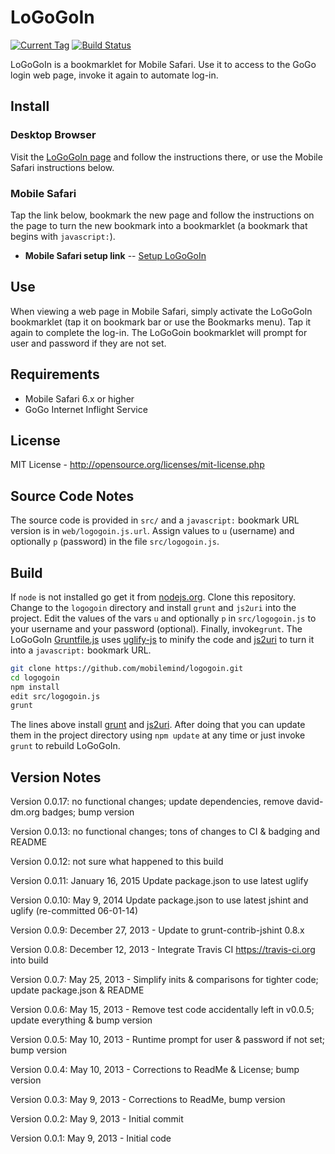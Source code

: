 # LoGoGoIn

[![Current Tag][tag-image]][tag-url] [![Build Status][build-image]][build-url]
<!-- [![Dependency Status][dep-image]][dep-url] [![devDependency Status][devDep-image]][devDep-url] -->

LoGoGoIn is a bookmarklet for Mobile Safari. Use it to access to the GoGo login web page,
invoke it again to automate log-in.

## Install
### Desktop Browser
Visit the [LoGoGoIn page] and follow the instructions there, or use the Mobile Safari
instructions below.

### Mobile Safari
Tap the link below, bookmark the new page and follow the instructions on the page to turn
the new bookmark into a bookmarklet (a bookmark that begins with `javascript:`).

+ **Mobile Safari setup link** -- [Setup LoGoGoIn]

## Use
When viewing a web page in Mobile Safari, simply activate the LoGoGoIn bookmarklet (tap it
on bookmark bar or use the Bookmarks menu). Tap it again to complete the log-in. The
LoGoGoin bookmarklet will prompt for user and password if they are not set.

## Requirements
* Mobile Safari 6.x or higher
* GoGo Internet Inflight Service

## License
MIT License - <http://opensource.org/licenses/mit-license.php>

## Source Code Notes
The source code is provided in `src/` and a `javascript:` bookmark URL version is in
`web/logogoin.js.url`. Assign values to `u` (username) and optionally `p` (password) in
the file `src/logogoin.js`.

## Build
If `node` is not installed go get it from [nodejs.org][nodejs]. Clone this repository.
Change to the `logogoin` directory and install `grunt` and `js2uri` into the project.
Edit the values of the vars `u` and optionally `p` in `src/logogoin.js` to your username
and your password (optional). Finally, invoke`grunt`. The LoGoGoIn [Gruntfile.js] uses
[uglify-js] to minify the code and [js2uri] to turn it into a `javascript:` bookmark URL.

```bash
git clone https://github.com/mobilemind/logogoin.git
cd logogoin
npm install
edit src/logogoin.js
grunt
```

The lines above install [grunt] and [js2uri]. After doing that you can update them in the
project directory using `npm update` at any time or just invoke `grunt` to rebuild
LoGoGoIn.

## Version Notes

Version 0.0.17: no functional changes; update dependencies, remove david-dm.org badges; bump version

Version 0.0.13: no functional changes; tons of changes to CI & badging and README

Version 0.0.12: not sure what happened to this build

Version 0.0.11: January 16, 2015 Update package.json to use latest uglify

Version 0.0.10: May 9, 2014 Update package.json to use latest jshint and uglify (re-committed 06-01-14)

Version 0.0.9: December 27, 2013 - Update to grunt-contrib-jshint 0.8.x

Version 0.0.8: December 12, 2013 - Integrate Travis CI <https://travis-ci.org> into build

Version 0.0.7: May 25, 2013 - Simplify inits & comparisons for tighter code; update package.json & README

Version 0.0.6: May 15, 2013 - Remove test code accidentally left in v0.0.5; update everything & bump version

Version 0.0.5: May 10, 2013 - Runtime prompt for user & password if not set; bump version

Version 0.0.4: May 10, 2013 - Corrections to ReadMe & License; bump version

Version 0.0.3: May 9, 2013 - Corrections to ReadMe, bump version

Version 0.0.2: May 9, 2013 - Initial commit

Version 0.0.1: May 9, 2013 - Initial code


<!-- reference URLs -->

[tag-image]: https://img.shields.io/github/tag/mobilemind/logogoin.svg

[tag-url]: https://github.com/mobilemind/logogoin/tags

[build-image]: https://secure.travis-ci.org/mobilemind/logogoin.svg?branch=master

[build-url]: https://travis-ci.org/mobilemind/logogoin

[npm-image]: https://img.shields.io/npm/v/logogoin.svg

[npm-url]: https://www.npmjs.com/package/logogoin

<!-- 
[dep-image]: https://img.shields.io/david/dep/mobilemind/logogoin.svg?branch=master

[dep-url]: https://david-dm.org/mobilemind/logogoin

[devDep-image]: https://img.shields.io/david/dev/mobilemind/logogoin.svg?branch=master

[devDep-url]: https://david-dm.org/mobilemind/logogoin#info=devDependencies?branch=master
-->

[nodejs]: http://nodejs.org/

[npm]: https://npmjs.org/

[grunt]: http://gruntjs.com/

[Gruntfile.js]: https://github.com/mobilemind/logogoin/blob/master/Gruntfile.js

[uglify-js]: https://npmjs.org/package/uglify-js

[js2uri]: https://npmjs.org/package/js2uri

[LoGoGoIn page]: https://github.com/mobilemind/logogoin

[Setup LoGoGoIn]: http://mmind.me/_?javascript:var%20u,p,d=document;/%5Ehttps:%5C/%5C/airborne%5C.gogoinflight%5C.com%5C/gbp%5C/signInsignUp.*/.test(location.href)?(d.getElementById('returningRadio').checked=!0,d.getElementById('loginEmail').value=u?u:window.prompt('Username/email:',''),d.getElementById('loginPassword').value=p?p:window.prompt('Password:',''),d.getElementsByName('_eventId_next')%5B1%5D.click()):location.href='https://airborne.gogoinflight.com/gbp/signInsignUp.do?login=true';void'0.0.13'
